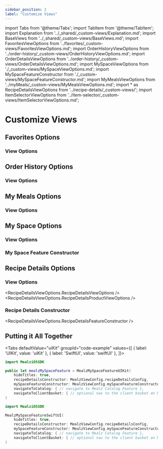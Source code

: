 ```yaml
---
sidebar_position: 2
label: "Customize Views"
---
```


import Tabs from '@theme/Tabs';
import TabItem from '@theme/TabItem';
import Explanation from '../_shared/_custom-views/Explanation.md';
import BaseViews from '../_shared/_custom-views/BaseViews.md';
import FavoritesViewOptions from '../favorites/_custom-views/FavoritesViewOptions.md';
import OrderHistoryViewOptions from '../order-history/_custom-views/OrderHistoryViewOptions.md';
import OrderDetailsViewOptions from '../order-history/_custom-views/OrderDetailsViewOptions.md';
import MySpaceViewOptions from './_custom-views/MySpaceViewOptions.md';
import MySpaceFeatureConstructor from './_custom-views/MySpaceFeatureConstructor.md';
import MyMealsViewOptions from '../myMeals/_custom-views/MyMealsViewOptions.md';
import * as RecipeDetailsViewOptions from '../recipe-details/_custom-views/';
import ItemSelectorViewOptions from '../item-selector/_custom-views/ItemSelectorViewOptions.md';

# Customize Views

<Explanation />
<BaseViews />

## Favorites Options

### View Options

<FavoritesViewOptions />

## Order History Options

### View Options

<OrderHistoryViewOptions />
<OrderDetailsViewOptions />

## My Meals Options

### View Options

<MyMealsViewOptions />

## My Space Options

### View Options

<MySpaceViewOptions />

### My Space Feature Constructor

<MySpaceFeatureConstructor />

## Recipe Details Options

### View Options

<RecipeDetailsViewOptions.RecipeDetailsViewOptions />
<RecipeDetailsViewOptions.RecipeDetailsProductViewOptions />
<ItemSelectorViewOptions />

### Recipe Details Constructor

<RecipeDetailsViewOptions.RecipeDetailsFeatureConstructor />

## Putting it All Together

<Tabs
defaultValue="uiKit"
groupId="code-example"
values={[
{ label: 'UIKit', value: 'uiKit' },
{ label: 'SwiftUI', value: 'swiftUI' },
]}>

<TabItem value="uiKit">

```swift
import MealziOSSDK

public let mealzMySpaceFeature = MealzMySpaceFeatureUIKit(
    hideTitles: true,
    recipeDetailsConstructor: MealzViewConfig.recipeDetailsConfig,
    mySpaceFeatureConstructor: MealzViewConfig.mySpaceFeatureConstructor,
    navigateToCatalog: { // navigate to Mealz Catalog Feature },
    navigateToClientBasket: { // optional nav to the client basket on MyMeals page }
)
```
</TabItem>
<TabItem value="swiftUI">

```swift
import MealziOSSDK

MealzMySpaceFeatureSwiftUI(
    hideTitles: true,
    recipeDetailsConstructor: MealzViewConfig.recipeDetailsConfig,
    mySpaceFeatureConstructor: MealzViewConfig.mySpaceFeatureConstructor,
    navigateToCatalog: { // navigate to Mealz Catalog Feature },
    navigateToClientBasket: { // optional nav to the client basket on MyMeals page }
)
```
</TabItem>
</Tabs>
